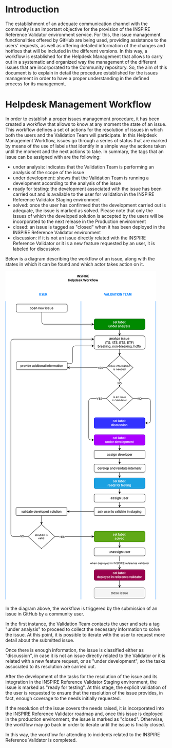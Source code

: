 # Introduction
The establishment of an adequate communication channel with the community is an important objective for the provision of the INSPIRE Reference Validator environment service.
For this, the issue management functionalities offered by GitHub are being used, providing assistance to the users' requests, as well as offering detailed information of the changes and hotfixes that will be included in the different versions.
In this way, a workflow is established for the Helpdesk Management that allows to carry out in a systematic and organized way the management of the different issues that are incorporated to the Community repository.
So, the aim of this document is to explain in detail the procedure established for the issues management in order to have a proper understanding in the defined process for its management.

# Helpdesk Management Workflow
In order to establish a proper issues management procedure, it has been created a workflow that allows to know at any moment the state of an issue. This workflow defines a set of actions for the resolution of issues in which both the users and the Validation Team will participate.
In this Helpdesk Management Workflow, issues go through a series of status that are marked by means of the use of labels that identify in a simple way the actions taken until the moment and the next actions to take.
In summary, the tags that an issue can be assigned with are the following:
* under analysis: indicates that the Validation Team is performing an analysis of the scope of the issue
* under development: shows that the Validation Team is running a development according to the analysis of the issue
* ready for testing: the development associated with the issue has been carried out and is available to the user for validation in the INSPIRE Reference Validator Staging environment
* solved: once the user has confirmed that the development carried out is adequate, the issue is marked as solved. Please note that only the issues of which the developed solution is accepted by the users will be incorporated to the next release in the Production environment
* closed: an issue is tagged as "closed" when it has been deployed in the INSPIRE Reference Validator environment
* discussion: if it is not an issue directly related with the INSPIRE Reference Validator or it is a new feature requested by an user, it is labeled for discussion

Below is a diagram describing the workflow of an issue, along with the states in which it can be found and which actor takes action on it.

![Helpdesk Management Workflow](./img/HelpdeskWorkflowPublic.png "Helpdesk Management Workflow")

In the diagram above, the workflow is triggered by the submission of an issue in GitHub by a community user.

In the first instance, the Validation Team contacts the user and sets a tag "under analysis" to proceed to collect the necessary information to solve the issue. At this point, it is possible to iterate with the user to request more detail about the submitted issue.

Once there is enough information, the issue is classified either as "discussion", in case it is not an issue directly related to the Validator or it is related with a new feature request, or as "under development", so the tasks associated to its resolution are carried out.

After the development of the tasks for the resolution of the issue and its integration in the INSPIRE Reference Validator Staging environment, the issue is marked as "ready for testing". At this stage, the explicit validation of the user is requested to ensure that the resolution of the issue provides, in fact, enough coverage to the needs initially requested. 

If the resolution of the issue covers the needs raised, it is incorporated into the INSPIRE Reference Validator roadmap and, once this issue is deployed in the production environment, the issue is marked as "closed". Otherwise, the workflow may go back in order to iterate until the issue is finally closed.

In this way, the workflow for attending to incidents related to the INSPIRE Reference Validator is completed.
